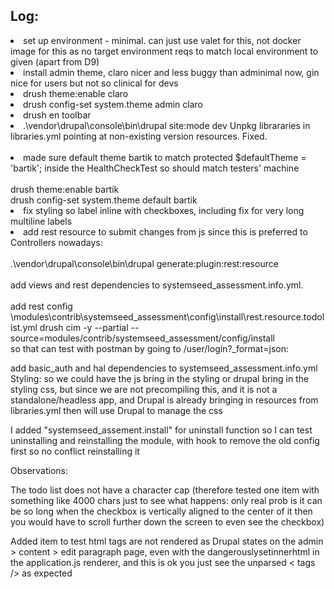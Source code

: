 <h2>Log:</h2>
<li>
set up environment - minimal.  can just use valet for this, not docker image for this as no target environment reqs to match local environment to given (apart from D9)
</li>
<li>install admin theme, claro nicer and less buggy than adminimal now, gin nice for users but not so clinical for devs</li>
<li>drush theme:enable claro</li>
<li>drush config-set system.theme admin claro</li>
<li>drush en toolbar</li>
<li>.\vendor\drupal\console\bin\drupal site:mode dev
Unpkg librararies in libraries.yml pointing at non-existing version resources.  Fixed.
</li>
<br/>
<li> made sure default theme bartik to match  protected $defaultTheme = 'bartik'; inside the HealthCheckTest so should match testers' machine<br/>
<br/>
drush theme:enable bartik<br/>
drush config-set system.theme default bartik</li>
<li> fix styling so label inline with checkboxes, including fix for very long multiline labels</li>
<li> add rest resource to submit changes from js since this is preferred to Controllers nowadays:<br/>
<br/>
.\vendor\drupal\console\bin\drupal generate:plugin:rest:resource<br/>
<br/>
add views and rest dependencies to systemseed_assessment.info.yml. <br/>
<br/>
add rest config \modules\contrib\systemseed_assessment\config\install\rest.resource.todolist.yml
drush cim -y --partial --source=modules/contrib/systemseed_assessment/config/install<br/>
</li>
so that can test with postman by going to /user/login?_format=json:

add basic_auth and hal dependencies to  systemseed_assessment.info.yml
Styling: so we could have the js bring in the styling or drupal bring in the styling css, but since we are not precompiling this, and it is not a standalone/headless app, and Drupal is already bringing in resources from libraries.yml then will use Drupal to manage the css

I added "systemseed_assement.install" for uninstall function so I can test uninstalling and reinstalling the module, with hook to remove the old config first so no conflict reinstalling it

Observations:

The todo list does not have a character cap (therefore tested one item with something like 4000 chars just to see what happens: only real prob is it can be so long when the checkbox is vertically aligned to the center of it then you would have to scroll further down the screen  to even see the checkbox)

Added item to test html tags are not rendered as Drupal states on the admin > content > edit paragraph page, even with the dangerouslysetinnerhtml in the application.js renderer, and this is ok you just see the unparsed < tags /> as expected

